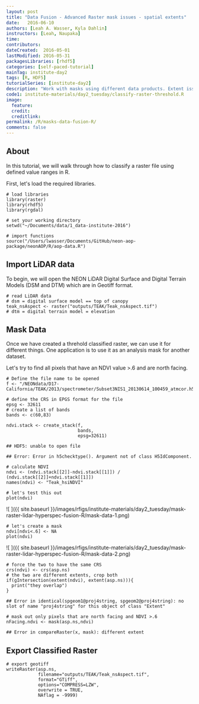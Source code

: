 ```yaml
---
layout: post
title: "Data Fusion - Advanced Raster mask issues - spatial extents"
date:   2016-06-10
authors: [Leah A. Wasser, Kyla Dahlin]
instructors: [Leah, Naupaka]
time:
contributors:
dateCreated:  2016-05-01
lastModified: 2016-05-31
packagesLibraries: [rhdf5]
categories: [self-paced-tutorial]
mainTag: institute-day2
tags: [R, HDF5]
tutorialSeries: [institute-day2]
description: "Work with masks using different data products. Extent issues."
code1: institute-materials/day2_tuesday/classify-raster-threshold.R
image:
  feature: 
  credit: 
  creditlink:
permalink: /R/masks-data-fusion-R/
comments: false
---
```


## About

In this tutorial, we will walk through how to classify a raster file using
defined value ranges in R. 

First, let's load the required libraries.


    # load libraries
    library(raster)
    library(rhdf5)
    library(rgdal)
    
    # set your working directory
    setwd("~/Documents/data/1_data-institute-2016")
    
    # import functions
    source("/Users/lwasser/Documents/GitHub/neon-aop-package/neonAOP/R/aop-data.R")

## Import LiDAR data

To begin, we will open the NEON LiDAR Digital Surface and Digital Terrain Models
(DSM and DTM) which are in Geotiff format.


    # read LiDAR data
    # dsm = digital surface model == top of canopy
    teak_nsAspect <- raster("outputs/TEAK/Teak_nsAspect.tif")
    # dtm = digital terrain model = elevation

## Mask Data

Once we have created a threhold classified raster, we can use it for different things.
One application is to use it as an analysis mask for another dataset. 

Let's try to find all pixels that have an NDVI value >.6 and are north facing. 


    # Define the file name to be opened
    f <- "/NEONdata/D17-California/TEAK/2013/spectrometer/Subset3NIS1_20130614_100459_atmcor.h5"
    
    # define the CRS in EPGS format for the file
    epsg <- 32611
    # create a list of bands
    bands <- c(60,83)
    
    ndvi.stack <- create_stack(f, 
                               bands, 
                               epsg=32611)

    ## HDF5: unable to open file

    ## Error: Error in h5checktype(). Argument not of class H5IdComponent.

    # calculate NDVI
    ndvi <- (ndvi.stack[[2]]-ndvi.stack[[1]]) / (ndvi.stack[[2]]+ndvi.stack[[1]])
    names(ndvi) <- "Teak_hsiNDVI"
    
    # let's test this out
    plot(ndvi)

![ ]({{ site.baseurl }}/images/rfigs/institute-materials/day2_tuesday/mask-raster-lidar-hyperspec-fusion-R/mask-data-1.png)

    # let's create a mask
    ndvi[ndvi<.6] <- NA
    plot(ndvi)

![ ]({{ site.baseurl }}/images/rfigs/institute-materials/day2_tuesday/mask-raster-lidar-hyperspec-fusion-R/mask-data-2.png)

    # force the two to have the same CRS
    crs(ndvi) <- crs(asp.ns)
    # the two are different extents, crop both
    if(gIntersection(extent(ndvi), extent(asp.ns))){
      print("they overlap")
    }

    ## Error in identical(spgeom1@proj4string, spgeom2@proj4string): no slot of name "proj4string" for this object of class "Extent"

    # mask out only pixels that are north facing and NDVI >.6
    nFacing.ndvi <- mask(asp.ns,ndvi)

    ## Error in compareRaster(x, mask): different extent

## Export Classified Raster


    # export geotiff 
    writeRaster(asp.ns,
                filename="outputs/TEAK/Teak_nsAspect.tif",
                format="GTiff",
                options="COMPRESS=LZW",
                overwrite = TRUE,
                NAflag = -9999)
